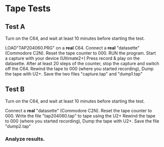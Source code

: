 # Tape Tests

## Test A

Turn on the C64, and wait at least 10 minutes before starting the test.

LOAD"TAP204060.PRG"   on a **real** C64.
Connect a **real** "datasette" (Commodore C2N).
Reset the tape counter to 000.
RUN the program.
Start a capture with your device (Ultimate2+)
Press record & play on the datasette.
After at least 20 steps of the counter,
stop the capture and switch off the C64.
Rewind the tape to 000 (where you started recording),
Dump the tape with U2+.
Save the two files "capture.tap" and "dump1.tap"

## Test B

Turn on the C64, and wait at least 10 minutes before starting the test.

Connect a **real** "datasette" (Commodore C2N).
Reset the tape counter to 000.
Write the file "tap204060.tap" to tape using the U2+
Rewind the tape to 000 (where you started recording),
Dump the tape with U2+.
Save the file "dump2.tap"

### Analyze results.
